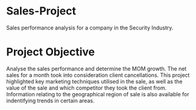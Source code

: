 # Sales-Project
Sales performance analysis for a company in the Security Industry.

# Project Objective
Analyse the sales performance and determine the MOM growth. The net sales for a month took into consideration client cancellations. 
This project highlighted key marketing techniques utilised in the sale, as well as the value of the sale and which competitor they took the client from.
Information relating to the geographical region of sale is also available for indentifying trends in certain areas.

